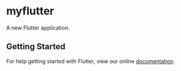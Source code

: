 # myflutter

A new Flutter application.

## Getting Started

For help getting started with Flutter, view our online
[documentation](http://flutter.io/).
